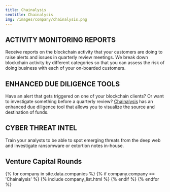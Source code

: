 ```yaml
---
title: Chainalysis
seotitle: Chainalysis
img: /images/company/chainalysis.png
---
```


## ACTIVITY MONITORING REPORTS

Receive reports on the blockchain activity that your customers are doing to raise alerts and issues in quarterly review meetings. We break down blockchain activity by different categories so that you can assess the risk of doing business with each of your on-boarded customers.

## ENHANCED DUE DILIGENCE TOOLS

Have an alert that gets triggered on one of your blockchain clients? Or want to investigate something before a quarterly review? <a href="https://www.chainalysis.com/">Chainalysis</a> has an enhanced due diligence tool that allows you to visualize the source and destination of funds.

## CYBER THREAT INTEL

Train your analysts to be able to spot emerging threats from the deep web and investigate ransomware or extortion notes in-house.

## Venture Capital Rounds

{% for company in site.data.companies %}
{% if company.company == 'Chainalysis' %}
{% include company_list.html %}
{% endif %}
{% endfor %}
